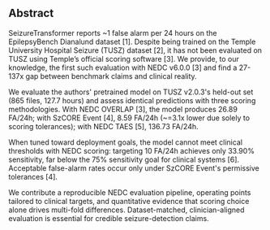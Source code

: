 ## Abstract

SeizureTransformer reports ~1 false alarm per 24 hours on the EpilepsyBench Dianalund dataset [1]. Despite being trained on the Temple University Hospital Seizure (TUSZ) dataset [2], it has not been evaluated on TUSZ using Temple’s official scoring software [3]. We provide, to our knowledge, the first such evaluation with NEDC v6.0.0 [3] and find a 27-137x gap between benchmark claims and clinical reality.

We evaluate the authors' pretrained model on TUSZ v2.0.3's held-out set (865 files, 127.7 hours) and assess identical predictions with three scoring methodologies. With NEDC OVERLAP [3], the model produces 26.89 FA/24h; with SzCORE Event [4], 8.59 FA/24h (~=3.1x lower due solely to scoring tolerances); with NEDC TAES [5], 136.73 FA/24h.

When tuned toward deployment goals, the model cannot meet clinical thresholds with NEDC scoring: targeting 10 FA/24h achieves only 33.90% sensitivity, far below the 75% sensitivity goal for clinical systems [6]. Acceptable false-alarm rates occur only under SzCORE Event's permissive tolerances [4].

We contribute a reproducible NEDC evaluation pipeline, operating points tailored to clinical targets, and quantitative evidence that scoring choice alone drives multi-fold differences. Dataset-matched, clinician-aligned evaluation is essential for credible seizure-detection claims.
